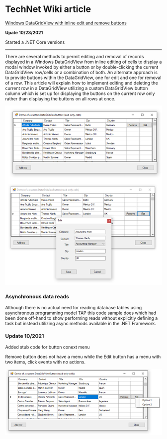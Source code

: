 # TechNet Wiki article
[Windows DataGridView with inline edit and remove buttons](https://social.technet.microsoft.com/wiki/contents/articles/51226.windows-datagridview-with-inline-edit-and-remove-buttons.aspx)


**Upate 10/23/2021**

Started a .NET Core versions

---

There are several methods to permit editing and removal of records displayed in a Windows DataGridView from inline editing of cells to display a modal window invoked by either a button or by double-clicking the current DataGridView row/cells or a combination of both. An alternate approach is to provide buttons within the DataGridView, one for edit and one for removal of a row. This article will explain how to implement editing and deleting the current row in a DataGridView utilizing a custom DataGridView button column which is set up for displaying the buttons on the current row only rather than displaying the buttons on all rows at once.

![image](assets/dgvButtons.png)

### Asynchronous data reads
Although there is no actual need for reading database tables using asynchronous programming model TAP this code sample does which had been done off-hand to show performing reads without explicitly defining a task but instead utilizing async methods available in the .NET Framework.

### Update 10/2021

Added stub code for button conext menu

Remove button does not have a menu while the Edit button has a menu with two items, click events with no actions.

![img](assets/ButtonContextMenu.png)

